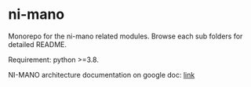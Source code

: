 # ni-mano
Monorepo for the ni-mano related modules.
Browse each sub folders for detailed README.

Requirement: python >=3.8.

NI-MANO architecture documentation on google doc: [link](https://docs.google.com/document/d/1mPfyjV3OFvtscQvKekPSgNlGsp_RAB2p5eQLtXOguFU)


